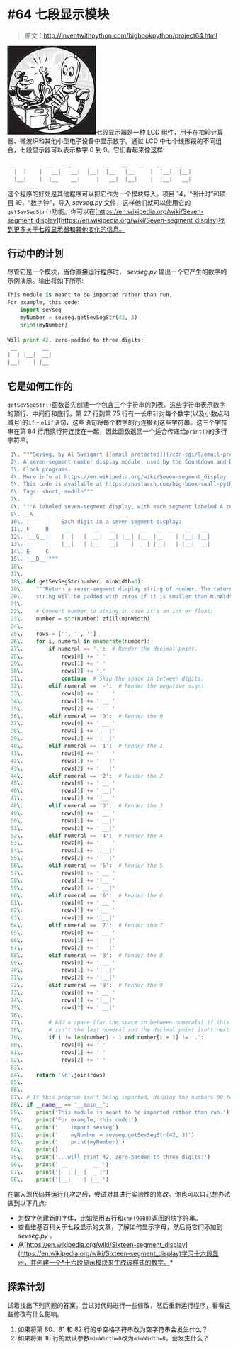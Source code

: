 # #64 七段显示模块

> 原文：<http://inventwithpython.com/bigbookpython/project64.html>

![](img/9d995d63aaead72cad01120081eb8f75.png)七段显示器是一种 LCD 组件，用于在袖珍计算器、微波炉和其他小型电子设备中显示数字。通过 LCD 中七个线形段的不同组合，七段显示器可以表示数字 0 到 9。它们看起来像这样:

```py
 __         __    __          __    __   __    __    __
  |  |    |   __|   __|  |__|  |__   |__     |  |__|  |__|
  |__|    |  |__    __|     |   __|  |__|    |  |__|   __|
```

这个程序的好处是其他程序可以把它作为一个模块导入。项目 14，“倒计时”和项目 19，“数字钟”，导入 *sevseg.py* 文件，这样他们就可以使用它的`getSevSegStr()`功能。你可以在[https://en.wikipedia.org/wiki/Seven-segment_display](https://en.wikipedia.org/wiki/Seven-segment_display)找到更多关于七段显示器和其他变化的信息。

## 行动中的计划

尽管它是一个模块，当你直接运行程序时， *sevseg.py* 输出一个它产生的数字的示例演示。输出将如下所示:

```py
This module is meant to be imported rather than run.
For example, this code:
    import sevseg
    myNumber = sevseg.getSevSegStr(42, 3)
    print(myNumber)

Will print 42, zero-padded to three digits:
 __        __
|  | |__|  __|
|__|    | |__
```

## 它是如何工作的

`getSevSegStr()`函数首先创建一个包含三个字符串的列表。这些字符串表示数字的顶行、中间行和底行。第 27 行到第 75 行有一长串针对每个数字(以及小数点和减号)的`if` - `elif`语句，这些语句将每个数字的行连接到这些字符串。这三个字符串在第 84 行用换行符连接在一起，因此函数返回一个适合传递给`print()`的多行字符串。

```py
 1\. """Sevseg, by Al Sweigart [[email protected]](/cdn-cgi/l/email-protection)
 2\. A seven-segment number display module, used by the Countdown and Digital
 3\. Clock programs.
 4\. More info at https://en.wikipedia.org/wiki/Seven-segment_display
 5\. This code is available at https://nostarch.com/big-book-small-python-programming
 6\. Tags: short, module"""
 7\. 
 8\. """A labeled seven-segment display, with each segment labeled A to G:
 9\. __A__
 10\. |     |    Each digit in a seven-segment display:
 11\. F     B     __       __   __        __   __  __   __   __
 12\. |__G__|    |  |   |  __|  __| |__| |__  |__    | |__| |__|
 13\. |     |    |__|   | |__   __|    |  __| |__|   | |__|  __|
 14\. E     C
 15\. |__D__|"""
 16\. 
 17\. 
 18\. def getSevSegStr(number, minWidth=0):
 19\.    """Return a seven-segment display string of number. The returned
 20\.    string will be padded with zeros if it is smaller than minWidth."""
 21\. 
 22\.    # Convert number to string in case it's an int or float:
 23\.    number = str(number).zfill(minWidth)
 24\. 
 25\.    rows = ['', '', '']
 26\.    for i, numeral in enumerate(number):
 27\.        if numeral == '.':  # Render the decimal point.
 28\.            rows[0] += ' '
 29\.            rows[1] += ' '
 30\.            rows[2] += '.'
 31\.            continue  # Skip the space in between digits.
 32\.        elif numeral == '-':  # Render the negative sign:
 33\.            rows[0] += '    '
 34\.            rows[1] += ' __ '
 35\.            rows[2] += '    '
 36\.        elif numeral == '0':  # Render the 0.
 37\.            rows[0] += ' __ '
 38\.            rows[1] += '|  |'
 39\.            rows[2] += '|__|'
 40\.        elif numeral == '1':  # Render the 1.
 41\.            rows[0] += '    '
 42\.            rows[1] += '   |'
 43\.            rows[2] += '   |'
 44\.        elif numeral == '2':  # Render the 2.
 45\.            rows[0] += ' __ '
 46\.            rows[1] += ' __|'
 47\.            rows[2] += '|__ '
 48\.        elif numeral == '3':  # Render the 3.
 49\.            rows[0] += ' __ '
 50\.            rows[1] += ' __|'
 51\.            rows[2] += ' __|'
 52\.        elif numeral == '4':  # Render the 4.
 53\.            rows[0] += '    '
 54\.            rows[1] += '|__|'
 55\.            rows[2] += '   |'
 56\.        elif numeral == '5':  # Render the 5.
 57\.            rows[0] += ' __ '
 58\.            rows[1] += '|__ '
 59\.            rows[2] += ' __|'
 60\.        elif numeral == '6':  # Render the 6.
 61\.            rows[0] += ' __ '
 62\.            rows[1] += '|__ '
 63\.            rows[2] += '|__|'
 64\.        elif numeral == '7':  # Render the 7.
 65\.            rows[0] += ' __ '
 66\.            rows[1] += '   |'
 67\.            rows[2] += '   |'
 68\.        elif numeral == '8':  # Render the 8.
 69\.            rows[0] += ' __ '
 70\.            rows[1] += '|__|'
 71\.            rows[2] += '|__|'
 72\.        elif numeral == '9':  # Render the 9.
 73\.            rows[0] += ' __ '
 74\.            rows[1] += '|__|'
 75\.            rows[2] += ' __|'
 76\. 
 77\.        # Add a space (for the space in between numerals) if this
 78\.        # isn't the last numeral and the decimal point isn't next:
 79\.        if i != len(number) - 1 and number[i + 1] != '.':
 80\.            rows[0] += ' '
 81\.            rows[1] += ' '
 82\.            rows[2] += ' '
 83\. 
 84\.    return '\n'.join(rows)
 85\. 
 86\. 
 87\. # If this program isn't being imported, display the numbers 00 to 99.
 88\. if __name__ == '__main__':
 89\.    print('This module is meant to be imported rather than run.')
 90\.    print('For example, this code:')
 91\.    print('    import sevseg')
 92\.    print('    myNumber = sevseg.getSevSegStr(42, 3)')
 93\.    print('    print(myNumber)')
 94\.    print()
 95\.    print('...will print 42, zero-padded to three digits:')
 96\.    print(' __        __ ')
 97\.    print('|  | |__|  __|')
 98\.    print('|__|    | |__ ') 
```

在输入源代码并运行几次之后，尝试对其进行实验性的修改。你也可以自己想办法做到以下几点:

*   为数字创建新的字体，比如使用五行和`chr(9608)`返回的块字符串。
*   查看维基百科关于七段显示的文章，了解如何显示字母，然后将它们添加到 *sevseg.py* 。
*   从[https://en.wikipedia.org/wiki/Sixteen-segment_display](https://en.wikipedia.org/wiki/Sixteen-segment_display)学习十六段显示，并创建一个*十六段显示模块来生成该样式的数字。*

## 探索计划

试着找出下列问题的答案。尝试对代码进行一些修改，然后重新运行程序，看看这些修改有什么影响。

1.  如果将第 80、81 和 82 行的单空格字符串改为空字符串会发生什么？
2.  如果将第 18 行的默认参数`minWidth=0`改为`minWidth=8`，会发生什么？